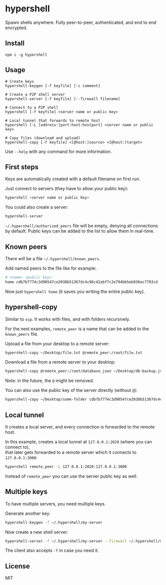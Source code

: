 # hypershell

Spawn shells anywhere. Fully peer-to-peer, authenticated, and end to end encrypted.

## Install
```
npm i -g hypershell
```

## Usage
```shell
# Create keys
hypershell-keygen [-f keyfile] [-c comment]

# Create a P2P shell server
hypershell-server [-f keyfile] [--firewall filename]

# Connect to a P2P shell
hypershell [-f keyfile] <server name or public key>

# Local tunnel that forwards to remote host
hypershell [-L [address:]port:host:hostport] <server name or public key>

# Copy files (download and upload)
hypershell-copy [-f keyfile] <[@host:]source> <[@host:]target>
```

Use `--help` with any command for more information.

## First steps
Keys are automatically created with a default filename on first run.

Just connect to servers (they have to allow your public key):
```bash
hypershell <server name or public key>
```

You could also create a server:
```bash
hypershell-server
```

`~/.hypershell/authorized_peers` file will be empty, denying all connections by default.
Public keys can be added to the list to allow them in real-time.

## Known peers
There will be a file `~/.hypershell/known_peers`.

Add named peers to the file like for example:
```bash
# <name> <public key>
home cdb7b7774c3d90547ce2038b51367dc4c96c42abf7c2e794bb5eb036ec7793cd 
```

Now just `hypershell home` (it saves you writing the entire public key).

## hypershell-copy
Similar to `scp`. It works with files, and with folders recursively.

For the next examples, `remote_peer` is a name that can be added to the `known_peers` file.

Upload a file from your desktop to a remote server:
```bash
hypershell-copy ~/Desktop/file.txt @remote_peer:/root/file.txt
```

Download a file from a remote server to your desktop:
```bash
hypershell-copy @remote_peer:/root/database.json ~/Desktop/db-backup.json
```

Note: in the future, the `@` might be removed.

You can also use the public key of the server directly (without `@`):
```bash
hypershell-copy ~/Desktop/some-folder cdb7b7774c3d90547ce2038b51367dc4c96c42abf7c2e794bb5eb036ec7793cd:/root/backup-folder
```

## Local tunnel
It creates a local server, and every connection is forwarded to the remote host.

In this example, creates a local tunnel at `127.0.0.1:2020` (where you can connect to),\
that later gets forwarded to a remote server which it connects to `127.0.0.1:3000`:
```bash
hypershell remote_peer -L 127.0.0.1:2020:127.0.0.1:3000
```

Instead of `remote_peer` you can use the server public key as well.

## Multiple keys
To have multiple servers, you need multiple keys.

Generate another key:
```bash
hypershell-keygen -f ~/.hypershell/my-server
```

Now create a new shell server:
```bash
hypershell-server -f ~/.hypershell/my-server --firewall ~/.hypershell/my-server-firewall
```

The client also accepts `-f` in case you need it.

## License
MIT
